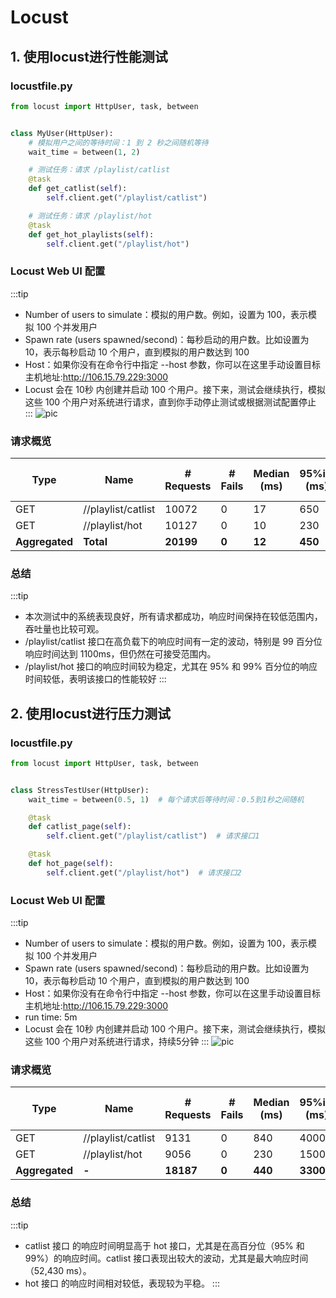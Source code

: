 # Locust

## 1. 使用locust进行性能测试

### locustfile.py
```py
from locust import HttpUser, task, between


class MyUser(HttpUser):
    # 模拟用户之间的等待时间：1 到 2 秒之间随机等待
    wait_time = between(1, 2)

    # 测试任务：请求 /playlist/catlist
    @task
    def get_catlist(self):
        self.client.get("/playlist/catlist")

    # 测试任务：请求 /playlist/hot
    @task
    def get_hot_playlists(self):
        self.client.get("/playlist/hot")

```

###  Locust Web UI 配置
:::tip
- Number of users to simulate：模拟的用户数。例如，设置为 100，表示模拟 100 个并发用户
- Spawn rate (users spawned/second)：每秒启动的用户数。比如设置为 10，表示每秒启动 10 个用户，直到模拟的用户数达到 100
- Host：如果你没有在命令行中指定 --host 参数，你可以在这里手动设置目标主机地址:http://106.15.79.229:3000
- Locust 会在 10秒 内创建并启动 100 个用户。接下来，测试会继续执行，模拟这些 100 个用户对系统进行请求，直到你手动停止测试或根据测试配置停止
:::
![pic](/locust-1.png "notice")

### 请求概览

| Type | Name               | # Requests | # Fails | Median (ms) | 95%ile (ms) | 99%ile (ms) | Average (ms) | Min (ms) | Max (ms) | Average size (bytes) | Current RPS | Current Failures/s |
|------|--------------------|------------|---------|-------------|-------------|-------------|--------------|----------|----------|-----------------------|-------------|--------------------|
| GET  | //playlist/catlist  | 10072      | 0       | 17          | 650         | 1100        | 128.18       | 5        | 3343     | 9111.09               | 34.2        | 0                  |
| GET  | //playlist/hot      | 10127      | 0       | 10          | 230         | 640         | 51.18        | 5        | 6839     | 3181                  | 31.3        | 0                  |
| **Aggregated** | **Total**   | **20199**  | **0**   | **12**      | **450**     | **860**     | **89.58**    | **5**    | **6839** | **6137.97**            | **65.5**    | **0**              |



### 总结
:::tip 
- 本次测试中的系统表现良好，所有请求都成功，响应时间保持在较低范围内，吞吐量也比较可观。
- /playlist/catlist 接口在高负载下的响应时间有一定的波动，特别是 99 百分位响应时间达到 1100ms，但仍然在可接受范围内。
- /playlist/hot 接口的响应时间较为稳定，尤其在 95% 和 99% 百分位的响应时间较低，表明该接口的性能较好
:::


## 2. 使用locust进行压力测试


### locustfile.py
```py
from locust import HttpUser, task, between


class StressTestUser(HttpUser):
	wait_time = between(0.5, 1)  # 每个请求后等待时间：0.5到1秒之间随机

	@task
	def catlist_page(self):
		self.client.get("/playlist/catlist")  # 请求接口1

	@task
	def hot_page(self):
		self.client.get("/playlist/hot")  # 请求接口2
```

###  Locust Web UI 配置
:::tip
- Number of users to simulate：模拟的用户数。例如，设置为 100，表示模拟 100 个并发用户
- Spawn rate (users spawned/second)：每秒启动的用户数。比如设置为 10，表示每秒启动 10 个用户，直到模拟的用户数达到 100
- Host：如果你没有在命令行中指定 --host 参数，你可以在这里手动设置目标主机地址:http://106.15.79.229:3000
- run time: 5m
- Locust 会在 10秒 内创建并启动 100 个用户。接下来，测试会继续执行，模拟这些 100 个用户对系统进行请求，持续5分钟
:::
![pic](/locust-2.png "notice")

### 请求概览



| Type | Name              | # Requests | # Fails | Median (ms) | 95%ile (ms) | 99%ile (ms) | Average (ms) | Min (ms) | Max (ms) | Average size (bytes) | Current RPS | Current Failures/s |
|------|-------------------|------------|---------|-------------|-------------|-------------|--------------|----------|----------|----------------------|-------------|--------------------|
| GET  | //playlist/catlist | 9131       | 0       | 840         | 4000        | 7700        | 1298.09      | 7        | 52430    | 9398.41              | 31.1        | 0                  |
| GET  | //playlist/hot     | 9056       | 0       | 230         | 1500        | 3600        | 442.38       | 5        | 9388     | 3181                 | 28.6        | 0                  |
| **Aggregated** | **-**         | **18187**  | **0**   | **440**     | **3300**    | **7000**    | **872**      | **5**    | **52430** | **6302.53**           | **59.7**    | **0**              |



### 总结
:::tip 
- catlist 接口 的响应时间明显高于 hot 接口，尤其是在高百分位（95% 和 99%）的响应时间。catlist 接口表现出较大的波动，尤其是最大响应时间（52,430 ms）。
- hot 接口 的响应时间相对较低，表现较为平稳。
:::

